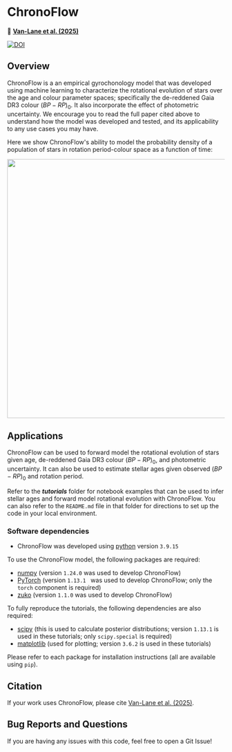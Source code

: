 # ChronoFlow

📄 **[Van-Lane et al. (2025)](https://ui.adsabs.harvard.edu/abs/2024arXiv241212244V/abstract)**

[![DOI](https://zenodo.org/badge/895726142.svg)](https://doi.org/10.5281/zenodo.15482094)

## Overview

ChronoFlow is a an empirical gyrochonology model that was developed using machine learning to characterize the rotational evolution of stars over the age and colour parameter spaces; specifically the de-reddened Gaia DR3 colour $(BP-RP)_0$. It also incorporate the effect of photometric uncertainty. We encourage you to read the full paper cited above to understand how the model was developed and tested, and its applicability to any use cases you may have.

Here we show ChronoFlow's ability to model the probability density of a population of stars in rotation period-colour space as a function of time:

<p align="center">
  <img width = "600" src="./figures/cf_animation.gif"/>
</p>


## Applications

ChronoFlow can be used to forward model the rotational evolution of stars given age, de-reddened Gaia DR3 colour $(BP-RP)_0$, and photometric uncertainty. It can also be used to estimate stellar ages given observed $(BP-RP)_0$ and rotation period. 

Refer to the ***tutorials*** folder for notebook examples that can be used to infer stellar ages and forward model rotational evolution with ChronoFlow. You can also refer to the `README.md` file in that folder for directions to set up the code in your local environment.

### Software dependencies

* ChronoFlow was developed using [python](https://www.python.org/) version `3.9.15`

To use the ChronoFlow model, the following packages are required:

* [numpy](https://pypi.org/project/numpy/) (version `1.24.0` was used to develop ChronoFlow)
* [PyTorch](https://pypi.org/project/torch/) (version `1.13.1 ` was used to develop ChronoFlow; only the `torch` component is required)
* [zuko](https://pypi.org/project/zuko/) (version `1.1.0` was used to develop ChronoFlow)

To fully reproduce the tutorials, the following dependencies are also required:

* [scipy](https://pypi.org/project/scipy/) (this is used to calculate posterior distributions; version `1.13.1` is used in these tutorials; only `scipy.special` is required)
* [matplotlib](https://pypi.org/project/matplotlib/) (used for plotting; version `3.6.2` is used in these tutorials)

Please refer to each package for installation instructions (all are available using `pip`).

## Citation

If your work uses ChronoFlow, please cite [Van-Lane et al. (2025)](https://ui.adsabs.harvard.edu/abs/2024arXiv241212244V/abstract).

## Bug Reports and Questions

If you are having any issues with this code, feel free to open a Git Issue!